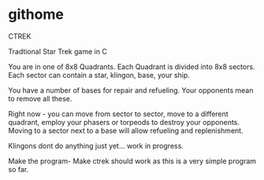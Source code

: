 # githome
CTREK
 
 Tradtional Star Trek game in C
 
 You are in one of 8x8 Quadrants. Each Quadrant is divided into 8x8 sectors.
 Each sector can contain a star, klingon, base, your ship.
 
 You have a number of bases for repair and refueling. Your opponents mean to
 remove all these.
 
 Right now - you can move from sector to sector, move to a different quadrant,
 employ your phasers or torpeods to destroy your opponents. Moving to a sector
 next to a base will allow refueling and replenishment.
 
 Klingons dont do anything just yet... work in progress.
 
 Make the program-
 Make ctrek should work as this is a very simple program so far.
 
